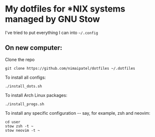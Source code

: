 # My dotfiles for \*NIX systems managed by GNU Stow

I've tried to put everything I can into `~/.config`

## On new computer:

Clone the repo
```
git clone https://github.com/nimaipatel/dotfiles ~/.dotfiles
```

To install all configs:
```
./install_dots.sh
```

To install Arch Linux packages:
```
./install_progs.sh
```

To install any specific configuration -- say, for example, zsh and neovim:
```
cd user
stow zsh -t ~
stow neovim -t ~
```
